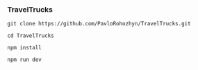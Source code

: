 ### TravelTrucks

```
git clone https://github.com/PavloRohozhyn/TravelTrucks.git
```

```
cd TravelTrucks
```

```
npm install
```

```
npm run dev
```
